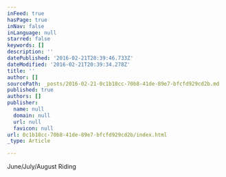 ```yaml
---
inFeed: true
hasPage: true
inNav: false
inLanguage: null
starred: false
keywords: []
description: ''
datePublished: '2016-02-21T20:39:46.733Z'
dateModified: '2016-02-21T20:39:34.278Z'
title: ''
author: []
sourcePath: _posts/2016-02-21-0c1b18cc-70b8-41de-89e7-bfcfd929cd2b.md
published: true
authors: []
publisher:
  name: null
  domain: null
  url: null
  favicon: null
url: 0c1b18cc-70b8-41de-89e7-bfcfd929cd2b/index.html
_type: Article

---
```

June/July/August Riding